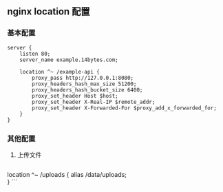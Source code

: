 
## nginx location 配置

### 基本配置

```nginx config
server {
    listen 80;
    server_name example.14bytes.com;
    
    location ^~ /example-api {
        proxy_pass http://127.0.0.1:8080;
        proxy_headers_hash_max_size 51200;
        proxy_headers_hash_bucket_size 6400;
        proxy_set_header Host $host;
        proxy_set_header X-Real-IP $remote_addr;
        proxy_set_header X-Forwarded-For $proxy_add_x_forwarded_for;
    }
}
```

### 其他配置

1. 上传文件
	```nginx config
location ^~ /uploads {
    alias /data/uploads;   
}
	```